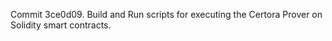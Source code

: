 Commit 3ce0d09.                    Build and Run scripts for executing the Certora Prover on Solidity smart contracts.